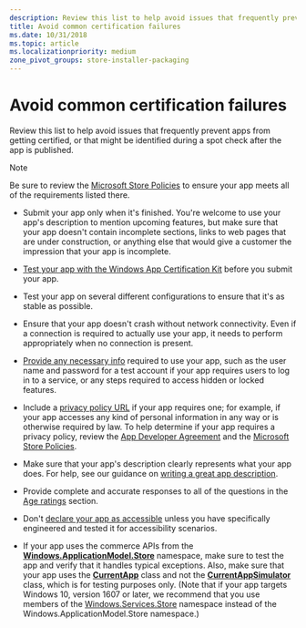 ```yaml
---
description: Review this list to help avoid issues that frequently prevent apps from getting certified, or that might be identified during a spot check after the app is published.
title: Avoid common certification failures
ms.date: 10/31/2018
ms.topic: article
ms.localizationpriority: medium
zone_pivot_groups: store-installer-packaging
---
```

# Avoid common certification failures

Review this list to help avoid issues that frequently prevent apps from getting certified, or that might be identified during a spot check after the app is published.

> [!NOTE]
> Be sure to review the [Microsoft Store Policies](/uwp/publish/store-policies.md) to ensure your app meets all of the requirements listed there.

- Submit your app only when it's finished. You're welcome to use your app's description to mention upcoming features, but make sure that your app doesn't contain incomplete sections, links to web pages that are under construction, or anything else that would give a customer the impression that your app is incomplete.

- [Test your app with the Windows App Certification Kit](/uwp/debug-test-perf/windows-app-certification-kit) before you submit your app.

- Test your app on several different configurations to ensure that it's as stable as possible.

- Ensure that your app doesn't crash without network connectivity. Even if a connection is required to actually use your app, it needs to perform appropriately when no connection is present.

- [Provide any necessary info](notes-for-certification.md) required to use your app, such as the user name and password for a test account if your app requires users to log in to a service, or any steps required to access hidden or locked features.

- Include a [privacy policy URL](enter-app-properties.md#privacy-policy-url) if your app requires one; for example, if your app accesses any kind of personal information in any way or is otherwise required by law. To help determine if your app requires a privacy policy, review the [App Developer Agreement](/legal/windows/agreements/app-developer-agreement) and the [Microsoft Store Policies](/uwp/publish/store-policies.md).

- Make sure that your app's description clearly represents what your app does. For help, see our guidance on [writing a great app description](write-great-app-description.md).

- Provide complete and accurate responses to all of the questions in the [Age ratings](age-ratings.md) section.

- Don't [declare your app as accessible](product-declarations.md#this-app-has-been-tested-to-meet-accessibility-guidelines) unless you have specifically engineered and tested it for accessibility scenarios.

- If your app uses the commerce APIs from the [**Windows.ApplicationModel.Store**](/uwp/api/Windows.ApplicationModel.Store) namespace, make sure to test the app and verify that it handles typical exceptions. Also, make sure that your app uses the [**CurrentApp**](/uwp/api/Windows.ApplicationModel.Store.CurrentApp) class and not the [**CurrentAppSimulator**](/uwp/api/Windows.ApplicationModel.Store.CurrentAppSimulator) class, which is for testing purposes only. (Note that if your app targets Windows 10, version 1607 or later, we recommend that you use members of the [Windows.Services.Store](/uwp/api/windows.services.store) namespace instead of the Windows.ApplicationModel.Store namespace.)
